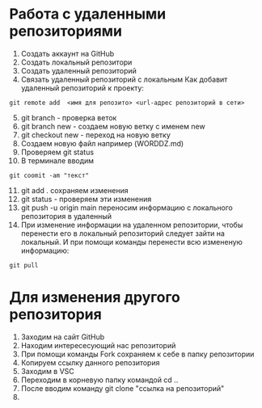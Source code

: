 # Работа с удаленными репозиториями
1. Создать аккаунт на GitHub
2. Создать локальный репозитори
3. Создать удаленный репозиторий
4. Связать удаленный репозиторий с локальным
Как добавит удаленный репозиторий к проекту: 
```
git remote add  <имя для репозито> <url-адрес репозиторий в сети>
```

5. git branch - проверка веток
6. git branch new - создаем новую ветку с именем new
7. git checkout new - переход на новую ветку 
8. Создаем новую файл например (WORDDZ.md) 
9. Проверяем git status
10. В терминале вводим 
```
git coomit -am "текст"
```
11. git add . сохраняем изменения
12. git status - проверяем эти изменения
13. git push -u origin main переносим информацию с локального репозитория в удаленный
14. При изменение информации на удаленном репозитории, чтобы перенести его в локальный репозиторий следует зайти на локальный. И при помощи команды перенести всю измененую информацию:
```
git pull 
``` 

# Для изменения другого репозитория
1. Заходим на сайт GitHub
2. Находим интересесующий нас репозиторий
3. При помощи команды Fork сохраняем к себе в папку репозитории
4. Копируем ссылку данного репозитория
5. Заходим в VSC
6. Переходим в корневую папку командой cd ..
7. После вводим команду git clone "ссылка на репозиторий"
8. 